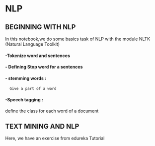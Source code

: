 # NLP

## BEGINNING WITH  NLP

In this notebook,we do some basics task of NLP with the module  NLTK (Natural Language Toolkit)
  ####  -Tokenize word and sentences
  ####  - Defining Stop word for a sentences
  ####  - stemming words : 
      Give a part of a word
  ####  -Speech tagging : 
  define the class for each word of a document

## TEXT MINING AND NLP

Here, we have an exercise from edureka Tutorial
